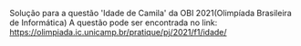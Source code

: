 Solução para a questão 'Idade de Camila' da OBI 2021(Olimpíada Brasileira de Informática)
A questão pode ser encontrada no link: https://olimpiada.ic.unicamp.br/pratique/pj/2021/f1/idade/






